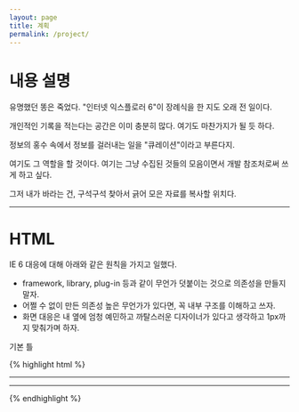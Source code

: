 ```yaml
---
layout: page
title: 계획
permalink: /project/
---
```


# 내용 설명

유명했던 똥은 죽었다. "인터넷 익스플로러 6"이 장례식을 한 지도 오래 전 일이다.

개인적인 기록을 적는다는 공간은 이미 충분히 많다. 여기도 마찬가지가 될 듯 하다.

정보의 홍수 속에서 정보를 걸러내는 일을 "큐레이션"이라고 부른다지.

여기도 그 역할을 할 것이다. 여기는 그냥 수집된 것들의 모음이면서 개발 참조처로써 쓰게 하고 싶다. 

그저 내가 바라는 건, 구석구석 찾아서 긁어 모은 자료를 복사할 위치다.

----

# HTML

IE 6 대응에 대해 아래와 같은 원칙을 가지고 일했다.

* framework, library, plug-in 등과 같이 무언가 덧붙이는 것으로 의존성을 만들지 말자.
* 어쩔 수 없이 만든 의존성 높은 무언가가 있다면, 꼭 내부 구조를 이해하고 쓰자.
* 화면 대응은 내 옆에 엄청 예민하고 까탈스러운 디자이너가 있다고 생각하고 1px까지 맞춰가며 하자.

기본 틀

{% highlight html %}
<div id="wrap">
	<div id="header">
	</div>
	<hr>
	<div id="container">
	</div>
	<hr>
	<div id="footer">
	</div>
</div>
{% endhighlight %}
